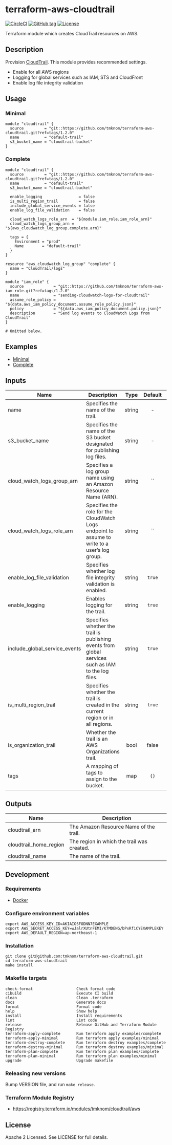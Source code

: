 # terraform-aws-cloudtrail

[![CircleCI](https://circleci.com/gh/tmknom/terraform-aws-cloudtrail.svg?style=svg)](https://circleci.com/gh/tmknom/terraform-aws-cloudtrail)
[![GitHub tag](https://img.shields.io/github/tag/tmknom/terraform-aws-cloudtrail.svg)](https://registry.terraform.io/modules/tmknom/cloudtrail/aws)
[![License](https://img.shields.io/github/license/tmknom/terraform-aws-cloudtrail.svg)](https://opensource.org/licenses/Apache-2.0)

Terraform module which creates CloudTrail resources on AWS.

## Description

Provision [CloudTrail](https://docs.aws.amazon.com/awscloudtrail/latest/userguide/cloudtrail-user-guide.html).
This module provides recommended settings.

- Enable for all AWS regions
- Logging for global services such as IAM, STS and CloudFront
- Enable log file integrity validation

## Usage

### Minimal

```hcl
module "cloudtrail" {
  source         = "git::https://github.com/tmknom/terraform-aws-cloudtrail.git?ref=tags/1.2.0"
  name           = "default-trail"
  s3_bucket_name = "cloudtrail-bucket"
}
```

### Complete

```hcl
module "cloudtrail" {
  source         = "git::https://github.com/tmknom/terraform-aws-cloudtrail.git?ref=tags/1.2.0"
  name           = "default-trail"
  s3_bucket_name = "cloudtrail-bucket"

  enable_logging                = false
  is_multi_region_trail         = false
  include_global_service_events = false
  enable_log_file_validation    = false

  cloud_watch_logs_role_arn  = "${module.iam_role.iam_role_arn}"
  cloud_watch_logs_group_arn = "${aws_cloudwatch_log_group.complete.arn}"

  tags = {
    Environment = "prod"
    Name        = "default-trail"
  }
}

resource "aws_cloudwatch_log_group" "complete" {
  name = "CloudTrail/logs"
}

module "iam_role" {
  source             = "git::https://github.com/tmknom/terraform-aws-iam-role.git?ref=tags/1.2.0"
  name               = "sending-cloudwatch-logs-for-cloudtrail"
  assume_role_policy = "${data.aws_iam_policy_document.assume_role_policy.json}"
  policy             = "${data.aws_iam_policy_document.policy.json}"
  description        = "Send log events to CloudWatch Logs from CloudTrail"
}

# Omitted below.
```

## Examples

- [Minimal](https://github.com/tmknom/terraform-aws-cloudtrail/tree/master/examples/minimal)
- [Complete](https://github.com/tmknom/terraform-aws-cloudtrail/tree/master/examples/complete)

## Inputs

| Name                          | Description                                                                                         |  Type  | Default | Required |
| ----------------------------- |-----------------------------------------------------------------------------------------------------|:------:|:-------:| :------: |
| name                          | Specifies the name of the trail.                                                                    | string |    -    |   yes    |
| s3_bucket_name                | Specifies the name of the S3 bucket designated for publishing log files.                            | string |    -    |   yes    |
| cloud_watch_logs_group_arn    | Specifies a log group name using an Amazon Resource Name (ARN).                                     | string |   ``    | no |
| cloud_watch_logs_role_arn     | Specifies the role for the CloudWatch Logs endpoint to assume to write to a user’s log group.       | string |   ``    | no |
| enable_log_file_validation    | Specifies whether log file integrity validation is enabled.                                         | string | `true`  |    no    |
| enable_logging                | Enables logging for the trail.                                                                      | string | `true`  |    no    |
| include_global_service_events | Specifies whether the trail is publishing events from global services such as IAM to the log files. | string | `true`  |    no    |
| is_multi_region_trail         | Specifies whether the trail is created in the current region or in all regions.                     | string | `true`  |    no    |
| is_organization_trail         | Whether the trail is an AWS Organizations trail.                                                    |  bool  |  false  |    no    |
| tags                          | A mapping of tags to assign to the bucket.                                                          |  map   |  `{}`   |    no    |

## Outputs

| Name                   | Description                                |
| ---------------------- | ------------------------------------------ |
| cloudtrail_arn         | The Amazon Resource Name of the trail.     |
| cloudtrail_home_region | The region in which the trail was created. |
| cloudtrail_name        | The name of the trail.                     |

## Development

### Requirements

- [Docker](https://www.docker.com/)

### Configure environment variables

```shell
export AWS_ACCESS_KEY_ID=AKIAIOSFODNN7EXAMPLE
export AWS_SECRET_ACCESS_KEY=wJalrXUtnFEMI/K7MDENG/bPxRfiCYEXAMPLEKEY
export AWS_DEFAULT_REGION=ap-northeast-1
```

### Installation

```shell
git clone git@github.com:tmknom/terraform-aws-cloudtrail.git
cd terraform-aws-cloudtrail
make install
```

### Makefile targets

```text
check-format                   Check format code
cibuild                        Execute CI build
clean                          Clean .terraform
docs                           Generate docs
format                         Format code
help                           Show help
install                        Install requirements
lint                           Lint code
release                        Release GitHub and Terraform Module Registry
terraform-apply-complete       Run terraform apply examples/complete
terraform-apply-minimal        Run terraform apply examples/minimal
terraform-destroy-complete     Run terraform destroy examples/complete
terraform-destroy-minimal      Run terraform destroy examples/minimal
terraform-plan-complete        Run terraform plan examples/complete
terraform-plan-minimal         Run terraform plan examples/minimal
upgrade                        Upgrade makefile
```

### Releasing new versions

Bump VERSION file, and run `make release`.

### Terraform Module Registry

- <https://registry.terraform.io/modules/tmknom/cloudtrail/aws>

## License

Apache 2 Licensed. See LICENSE for full details.
